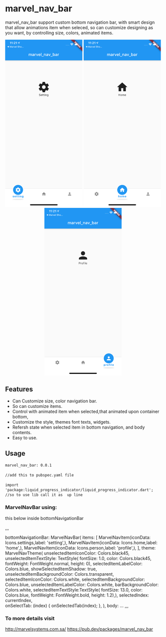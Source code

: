 # marvel_nav_bar

marvel_nav_bar support custom bottom navigation bar, with smart design that allow animations item when seleced,
so can customize designing as you want, by controlling size, colors, animated items.


<p align="center">
<img src="SceenShot/img1.png" width=250>
<img src="SceenShot/img2.png" width=250>
<img src="SceenShot/img3.png" width=250>

</p>
  
## Features  
  
 - Can Customize size, color navigation bar.
 - So can customize items.
 - Control with animated item when selected,that animated upon container bottom, 
 - Customize the style, themes font texts, widgets.
 - Refersh state when selected item in bottom navigation, and body contents.
 - Easy to use.
  
## Usage

    marvel_nav_bar: 0.0.1
    
    //add this to pubspec.yaml file
    
    import 'package:liquid_progress_indicator/liquid_progress_indicator.dart';
    //so to use lib call it as  up line


### MarvelNavBar using:
this below inside bottomNavigationBar

,,,

bottomNavigationBar:
      MarvelNavBar(
        items: [
          MarvelNavItem(iconData: Icons.settings,label: 'setting',),
          MarvelNavItem(iconData: Icons.home,label: 'home',),
          MarvelNavItem(iconData: Icons.person,label: 'profile',),
        ],
        theme:
        MarvelNavTheme(
          unselectedItemIconColor: Colors.black45,
          unselectedItemTextStyle: TextStyle(
              fontSize: 1.0,
              color: Colors.black45,
              fontWeight: FontWeight.normal,
              height: 0),
          selectedItemLabelColor: Colors.blue,
          showSelectedItemShadow: true,
          unselectedItemBackgroundColor: Colors.transparent,
          selectedItemIconColor: Colors.white,
          selectedItemBackgroundColor: Colors.blue,
          unselectedItemLabelColor: Colors.white,
          barBackgroundColor: Colors.white,
          selectedItemTextStyle:TextStyle(
              fontSize: 13.0,
              color: Colors.blue,
              fontWeight: FontWeight.bold,
              height: 1.2),),
        selectedIndex: currentIndex,    
        onSelectTab: (index) {
          onSelectedTab(index);
        },
      ),
    body: ...
    ,,,
    
 ### To more details visit 
 http://marvelsystems.com.sa/
 https://pub.dev/packages/marvel_nav_bar
